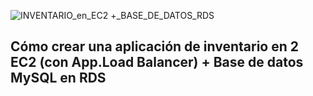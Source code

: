 ![INVENTARIO_en_EC2 +_BASE_DE_DATOS_RDS](https://user-images.githubusercontent.com/126183973/224098269-886ec897-364c-41e9-b7b4-33bfb5085cb8.png)

## Cómo crear una aplicación de inventario en 2 EC2 (con App.Load Balancer) + Base de datos MySQL en RDS
